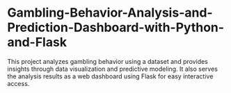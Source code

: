 # Gambling-Behavior-Analysis-and-Prediction-Dashboard-with-Python-and-Flask
This project analyzes gambling behavior using a dataset and provides insights through data visualization and predictive modeling. It also serves the analysis results as a web dashboard using Flask for easy interactive access.
